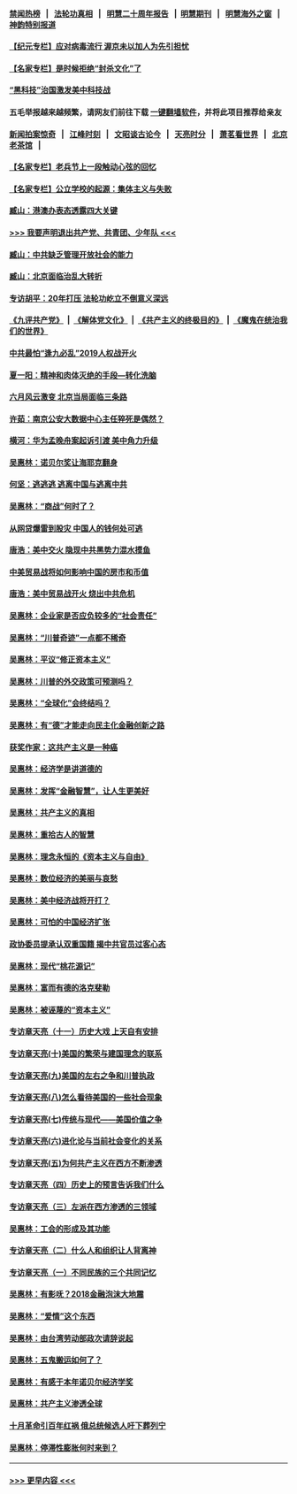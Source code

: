 #### [禁闻热榜](热点新闻.md?=0)  &nbsp;&nbsp;|&nbsp;&nbsp; [法轮功真相](https://github.com/gfw-breaker/truth/blob/master/README.md?=0) &nbsp;&nbsp;|&nbsp;&nbsp; [明慧二十周年报告](https://github.com/gfw-breaker/mh-reports/blob/master/README.md?=0) &nbsp;&nbsp;|&nbsp;&nbsp;[明慧期刊](https://github.com/gfw-breaker/mh-qikan) &nbsp;&nbsp;|&nbsp;&nbsp; [明慧海外之窗](https://github.com/gfw-breaker/mh-news/blob/master/README.md?=0) &nbsp;&nbsp;|&nbsp;&nbsp; [神韵特别报道](https://github.com/gfw-breaker/mh-news/blob/master/shenyun.md?=0)
#### [【纪元专栏】应对病毒流行 渥京未以加人为先引担忧](../pages/nsc423/n11875714.md?t=02270031) 
#### [【名家专栏】是时候拒绝“封杀文化”了](../pages/nsc423/n11814093.md?t=02270031) 
#### [“黑科技”治国激发美中科技战](../pages/nsc423/n11638056.md?t=02270031) 
#### 五毛举报越来越频繁，请网友们前往下载 [一键翻墙软件](https://github.com/gfw-breaker/ssr-accounts)，并将此项目推荐给亲友
#### [新闻拍案惊奇](https://github.com/gfw-breaker/banned-news/blob/master/pages/link4.md) &nbsp;&nbsp;|&nbsp;&nbsp; [江峰时刻](https://github.com/gfw-breaker/banned-news/blob/master/pages/link4.md) &nbsp;&nbsp;|&nbsp;&nbsp; [文昭谈古论今](https://github.com/gfw-breaker/banned-news/blob/master/pages/link4.md) &nbsp;&nbsp;|&nbsp;&nbsp; [天亮时分](https://github.com/gfw-breaker/banned-news/blob/master/pages/link4.md) &nbsp;&nbsp;|&nbsp;&nbsp; [萧茗看世界](https://github.com/gfw-breaker/banned-news/blob/master/pages/link4.md) &nbsp;&nbsp;|&nbsp;&nbsp; [北京老茶馆](https://github.com/gfw-breaker/banned-news/blob/master/pages/link4.md) &nbsp;&nbsp;|&nbsp;&nbsp; 
#### [【名家专栏】老兵节上一段触动心弦的回忆](../pages/nsc423/n11646016.md?t=02270031) 
#### [【名家专栏】公立学校的起源：集体主义与失败](../pages/nsc423/n11601833.md?t=02270031) 
#### [臧山：港澳办表态透露四大关键](../pages/nsc423/n11421628.md?t=02270031) 
#### [>>> 我要声明退出共产党、共青团、少年队 <<<](https://github.com/begood0513/goodnews/blob/master/quit/letter.md) 
#### [臧山：中共缺乏管理开放社会的能力](../pages/nsc423/n11407457.md?t=02270031) 
#### [臧山：北京面临治乱大转折](../pages/nsc423/n11406895.md?t=02270031) 
#### [专访胡平：20年打压 法轮功屹立不倒意义深远](../pages/nsc423/n11398800.md?t=02270031) 
#### [《九评共产党》](https://github.com/begood0513/9ping.md/blob/master/README.md) &nbsp;|&nbsp; [《解体党文化》](../../../../jtdwh.md/blob/master/README.md)  &nbsp;|&nbsp; [《共产主义的终极目的》](../../../../gczydzjmd.md/blob/master/README.md) &nbsp;|&nbsp; [《魔鬼在统治我们的世界》](../../../../mgztzwmdsj.md/blob/master/README.md) 
#### [中共最怕“逢九必乱”2019人权战开火](../pages/nsc423/n11385248.md?t=02270031) 
#### [夏一阳：精神和肉体灭绝的手段—转化洗脑](../pages/nsc423/n11368250.md?t=02270031) 
#### [六月风云激变 北京当局面临三条路](../pages/nsc423/n11313668.md?t=02270031) 
#### [许茹：南京公安大数据中心主任猝死是偶然？](../pages/nsc423/n11064744.md?t=02270031) 
#### [横河：华为孟晚舟案起诉引渡 美中角力升级](../pages/nsc423/n11027230.md?t=02270031) 
#### [吴惠林：诺贝尔奖让海耶克翻身](../pages/nsc423/n10890049.md?t=02270031) 
#### [何坚：逃逃逃 逃离中国与逃离中共](../pages/nsc423/n10592891.md?t=02270031) 
#### [吴惠林：“商战”何时了？](../pages/nsc423/n10573558.md?t=02270031) 
#### [从网贷爆雷到股灾 中国人的钱何处可逃](../pages/nsc423/n10572800.md?t=02270031) 
#### [唐浩：美中交火 隐现中共黑势力混水摸鱼](../pages/nsc423/n10544040.md?t=02270031) 
#### [中美贸易战将如何影响中国的房市和币值](../pages/nsc423/n10543697.md?t=02270031) 
#### [唐浩：美中贸易战开火 烧出中共危机](../pages/nsc423/n10540126.md?t=02270031) 
#### [吴惠林：企业家是否应负较多的“社会责任”](../pages/nsc423/n10535022.md?t=02270031) 
#### [吴惠林：“川普奇迹”一点都不稀奇](../pages/nsc423/n10512808.md?t=02270031) 
#### [吴惠林：平议“修正资本主义”](../pages/nsc423/n10495724.md?t=02270031) 
#### [吴惠林：川普的外交政策可预测吗？](../pages/nsc423/n10462387.md?t=02270031) 
#### [吴惠林：“全球化”会终结吗？](../pages/nsc423/n10452838.md?t=02270031) 
#### [吴惠林：有“德”才能走向民主化金融创新之路](../pages/nsc423/n10432292.md?t=02270031) 
#### [获奖作家：这共产主义是一种癌](../pages/nsc423/n10431541.md?t=02270031) 
#### [吴惠林：经济学是讲道德的](../pages/nsc423/n10398014.md?t=02270031) 
#### [吴惠林：发挥“金融智慧”，让人生更美好](../pages/nsc423/n10375019.md?t=02270031) 
#### [吴惠林：共产主义的真相](../pages/nsc423/n10351394.md?t=02270031) 
#### [吴惠林：重拾古人的智慧](../pages/nsc423/n10337691.md?t=02270031) 
#### [吴惠林：理念永恒的《资本主义与自由》](../pages/nsc423/n10316274.md?t=02270031) 
#### [吴惠林：数位经济的美丽与哀愁](../pages/nsc423/n10292946.md?t=02270031) 
#### [吴惠林：美中经济战将开打？](../pages/nsc423/n10258825.md?t=02270031) 
#### [吴惠林：可怕的中国经济扩张](../pages/nsc423/n10219147.md?t=02270031) 
#### [政协委员提承认双重国籍 揭中共官员过客心态](../pages/nsc423/n10208809.md?t=02270031) 
#### [吴惠林：现代“桃花源记”](../pages/nsc423/n10185234.md?t=02270031) 
#### [吴惠林：富而有德的洛克斐勒](../pages/nsc423/n10142264.md?t=02270031) 
#### [吴惠林：被诬蔑的“资本主义”](../pages/nsc423/n10124816.md?t=02270031) 
#### [专访章天亮（十一）历史大戏 上天自有安排](../pages/nsc423/n10094905.md?t=02270031) 
#### [专访章天亮(十)美国的繁荣与建国理念的联系](../pages/nsc423/n10094899.md?t=02270031) 
#### [专访章天亮(九)美国的左右之争和川普执政](../pages/nsc423/n10094889.md?t=02270031) 
#### [专访章天亮(八)怎么看待美国的一些社会现象](../pages/nsc423/n10094857.md?t=02270031) 
#### [专访章天亮(七)传统与现代——美国价值之争](../pages/nsc423/n10093140.md?t=02270031) 
#### [专访章天亮(六)进化论与当前社会变化的关系](../pages/nsc423/n10092036.md?t=02270031) 
#### [专访章天亮(五)为何共产主义在西方不断渗透](../pages/nsc423/n10083620.md?t=02270031) 
#### [专访章天亮（四）历史上的预言告诉我们什么](../pages/nsc423/n10083606.md?t=02270031) 
#### [专访章天亮（三）左派在西方渗透的三领域](../pages/nsc423/n10081115.md?t=02270031) 
#### [吴惠林：工会的形成及其功能](../pages/nsc423/n10080633.md?t=02270031) 
#### [专访章天亮（二）什么人和组织让人背离神](../pages/nsc423/n10076637.md?t=02270031) 
#### [专访章天亮（一）不同民族的三个共同记忆](../pages/nsc423/n10074188.md?t=02270031) 
#### [吴惠林：有影呒？2018金融泡沫大地震](../pages/nsc423/n10040534.md?t=02270031) 
#### [吴惠林：“爱情”这个东西](../pages/nsc423/n10019423.md?t=02270031) 
#### [吴惠林：由台湾劳动部政次请辞说起](../pages/nsc423/n9979679.md?t=02270031) 
#### [吴惠林：五鬼搬运如何了？](../pages/nsc423/n9925338.md?t=02270031) 
#### [吴惠林：有感于本年诺贝尔经济学奖](../pages/nsc423/n9871883.md?t=02270031) 
#### [吴惠林：共产主义渗透全球](../pages/nsc423/n9812748.md?t=02270031) 
#### [十月革命引百年红祸 俄总统候选人吁下葬列宁](../pages/nsc423/n9810182.md?t=02270031) 
#### [吴惠林：停滞性膨胀何时来到？](../pages/nsc423/n9764136.md?t=02270031) 

----
#### [ >>> 更早内容 <<< ](../indexes/nsc423-earlier.md)
